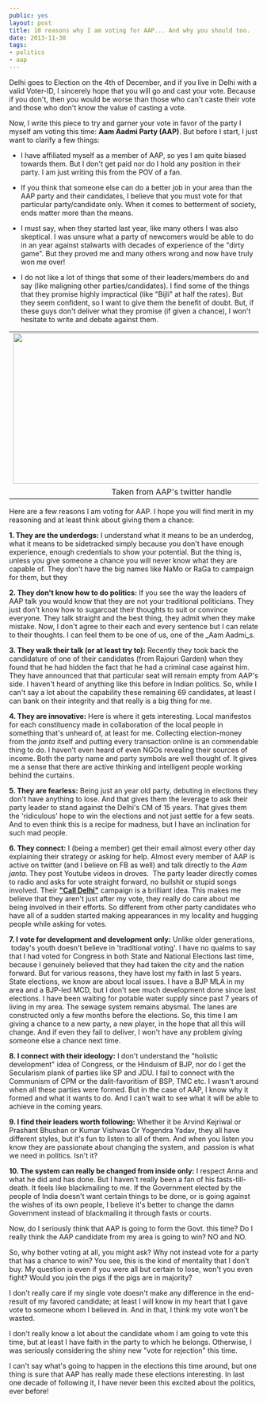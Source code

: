```yaml
---
public: yes
layout: post
title: 10 reasons why I am voting for AAP... And why you should too.
date: 2013-11-30
tags:
- politics
- aap
---
```


Delhi goes to Election on the 4th of December, and if you live in Delhi with a valid Voter-ID, I sincerely hope that you will go and cast your vote. Because if you don't, then you would be worse than those who can't caste their vote and those who don't know the value of casting a vote.

Now, I write this piece to try and garner your vote in favor of the party I myself am voting this time: **Aam Aadmi Party (AAP)**. But before I start, I just want to clarify a few things:

- I have affiliated myself as a member of AAP, so yes I am quite biased towards them. But I don't get paid nor do I hold any position in their party. I am just writing this from the POV of a fan.

- If you think that someone else can do a better job in your area than the AAP party and their candidates, I believe that you must vote for that particular party/candidate only. When it comes to betterment of society, ends matter more than the means.

- I must say, when they started last year, like many others I was also skeptical. I was unsure what a party of newcomers would be able to do in an year against stalwarts with decades of experience of the "dirty game". But they proved me and many others wrong and now have truly won me over!

- I do not like a lot of things that some of their leaders/members do and say (like maligning other parties/candidates). I find some of the things that they promise highly impractical (like "Bijli" at half the rates). But they seem confident, so I want to give them the benefit of doubt. But, if these guys don't deliver what they promise (if given a chance), I won't hesitate to write and debate against them. 

<table cellpadding="0" cellspacing="0" class="tr-caption-container" style="margin-left: auto; margin-right: auto; text-align: center;"><tbody><tr><td style="text-align: center;"><a href="http://4.bp.blogspot.com/-UKsuqoOW3vk/Upjdzrm6mmI/AAAAAAAADIo/6RGXK03LEdQ/s1600/BaPsJiaCUAEoM_n.jpg" imageanchor="1" style="margin-left: auto; margin-right: auto;"><img border="0" height="304" src="http://4.bp.blogspot.com/-UKsuqoOW3vk/Upjdzrm6mmI/AAAAAAAADIo/6RGXK03LEdQ/s1600/BaPsJiaCUAEoM_n.jpg" width="640"></a></td></tr><tr><td class="tr-caption" style="text-align: center;">Taken from AAP's twitter handle</td></tr></tbody></table>

Here are a few reasons I am voting for AAP. I hope you will find merit in my reasoning and at least think about giving them a chance:

**1. They are the underdogs:** I understand what it means to be an underdog, what it means to be sidetracked simply because you don't have enough experience, enough credentials to show your potential. But the thing is, unless you give someone a chance you will never know what they are capable of. They don't have the big names like NaMo or RaGa to campaign for them, but they 

**2. They don't know how to do politics:** If you see the way the leaders of AAP talk you would know that they are not your traditional politicians. They just don't know how to sugarcoat their thoughts to suit or convince everyone. They talk straight and the best thing, they admit when they make mistake. Now, I don't agree to their each and every sentence but I can relate to their thoughts. I can feel them to be one of us, one of the _Aam Aadmi_s.

**3. They walk their talk (or at least try to):** Recently they took back the candidature of one of their candidates (from Rajouri Garden) when they found that he had hidden the fact that he had a criminal case against him. They have announced that that particular seat will remain empty from AAP's side. I haven't heard of anything like this before in Indian politics. So, while I can't say a lot about the capability these remaining 69 candidates, at least I can bank on their integrity and that really is a big thing for me.

**4. They are innovative:** Here is where it gets interesting. Local manifestos for each constituency made in collaboration of the local people in something that's unheard of, at least for me. Collecting election-money from the _janta_ itself and putting every transaction online is an commendable thing to do. I haven't even heard of even NGOs revealing their sources of income. Both the party name and party symbols are well thought of. It gives me a sense that there are active thinking and intelligent people working behind the curtains. 

**5. They are fearless:** Being just an year old party, debuting in elections they don't have anything to lose. And that gives them the leverage to ask their party leader to stand against the Delhi's CM of 15 years. That gives them the 'ridiculous' hope to win the elections and not just settle for a few seats. And to even think this is a recipe for madness, but I have an inclination for such mad people.

**6. They connect:** I (being a member) get their email almost every other day explaining their strategy or asking for help. Almost every member of AAP is active on twitter (and I believe on FB as well) and talk directly to the _Aam janta_. They post Youtube videos in droves.  The party leader directly comes to radio and asks for vote straight forward, no bullshit or stupid songs involved. Their **["Call Delhi"](http://emc3.aamaadmiparty.org/)** campaign is a brilliant idea. This makes me believe that they aren't just after my vote, they really do care about me being involved in their efforts. So different from other party candidates who have all of a sudden started making appearances in my locality and hugging people while asking for votes. 

**7. I vote for development and development only:** Unlike older generations,  today's youth doesn't believe in 'traditional voting'. I have no qualms to say that I had voted for Congress in both State and National Elections last time, because I genuinely believed that they had taken the city and the nation forward. But for various reasons, they have lost my faith in last 5 years. State elections, we know are about local issues. I have a BJP MLA in my area and a BJP-led MCD, but I don't see much development done since last elections. I have been waiting for potable water supply since past 7 years of living in my area. The sewage system remains abysmal. The lanes are constructed only a few months before the elections. So, this time I am giving a chance to a new party, a new player, in the hope that all this will change. And if even they fail to deliver, I won't have any problem giving someone else a chance next time.

**8. I connect with their ideology:** I don't understand the "holistic development" idea of Congress, or the Hinduism of BJP, nor do I get the Secularism plank of parties like SP and JDU. I fail to connect with the Communism of CPM or the dalit-favoritism of BSP, TMC etc. I wasn't around when all these parties were formed. But in the case of AAP, I know why it formed and what it wants to do. And I can't wait to see what it will be able to achieve in the coming years.

**9. I find their leaders worth following:** Whether it be Arvind Kejriwal or Prashant Bhushan or Kumar Vishwas Or Yogendra Yadav, they all have different styles, but it's fun to listen to all of them. And when you listen you know they are passionate about changing the system, and  passion is what we need in politics. Isn't it?

**10. The system can really be changed from inside only:** I respect Anna and what he did and has done. But I haven't really been a fan of his fasts-till-death. It feels like blackmailing to me. If the Government elected by the people of India doesn't want certain things to be done, or is going against the wishes of its own people, I believe it's better to change the damn Government instead of blackmailing it through fasts or courts.

Now, do I seriously think that AAP is going to form the Govt. this time? Do I really think the AAP candidate from my area is going to win? NO and NO.

So, why bother voting at all, you might ask? Why not instead vote for a party that has a chance to win? You see, this is the kind of mentality that I don't buy. My question is even if you were all but certain to lose, won't you even fight? Would you join the pigs if the pigs are in majority?

I don't really care if my single vote doesn't make any difference in the end-result of my favored candidate; at least I will know in my heart that I gave vote to someone whom I believed in. And in that, I think my vote won't be wasted. 

I don't really know a lot about the candidate whom I am going to vote this time, but at least I have faith in the party to which he belongs. Otherwise, I was seriously considering the shiny new "vote for rejection" this time.

I can't say what's going to happen in the elections this time around, but one thing is sure that AAP has really made these elections interesting. In last one decade of following it, I have never been this excited about the politics, ever before!
